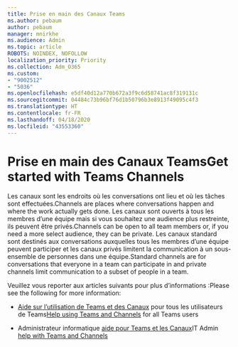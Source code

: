 ```yaml
---
title: Prise en main des Canaux Teams
ms.author: pebaum
author: pebaum
manager: mnirkhe
ms.audience: Admin
ms.topic: article
ROBOTS: NOINDEX, NOFOLLOW
localization_priority: Priority
ms.collection: Adm_O365
ms.custom:
- "9002512"
- "5036"
ms.openlocfilehash: e5df40d12a770b672a3f9c6d58741ac8f319131c
ms.sourcegitcommit: 04484c73b96bf76d1b50796b3e8913f49095c4f3
ms.translationtype: HT
ms.contentlocale: fr-FR
ms.lasthandoff: 04/18/2020
ms.locfileid: "43553360"
---
```

# <a name="get-started-with-teams-channels"></a><span data-ttu-id="e9b42-102">Prise en main des Canaux Teams</span><span class="sxs-lookup"><span data-stu-id="e9b42-102">Get started with Teams Channels</span></span>

<span data-ttu-id="e9b42-103">Les canaux sont les endroits où les conversations ont lieu et où les tâches sont effectuées.</span><span class="sxs-lookup"><span data-stu-id="e9b42-103">Channels are places where conversations happen and where the work actually gets done.</span></span> <span data-ttu-id="e9b42-104">Les canaux sont ouverts à tous les membres d’une équipe mais si vous souhaitez une audience plus restreinte, ils peuvent être privés.</span><span class="sxs-lookup"><span data-stu-id="e9b42-104">Channels can be open to all team members or, if you need a more select audience, they can be private.</span></span> <span data-ttu-id="e9b42-105">Les canaux standard sont destinés aux conversations auxquelles tous les membres d’une équipe peuvent participer et les canaux privés limitent la communication à un sous-ensemble de personnes dans une équipe.</span><span class="sxs-lookup"><span data-stu-id="e9b42-105">Standard channels are for conversations that everyone in a team can participate in and private channels limit communication to a subset of people in a team.</span></span>

<span data-ttu-id="e9b42-106">Veuillez vous reporter aux articles suivants pour plus d’informations :</span><span class="sxs-lookup"><span data-stu-id="e9b42-106">Please see the following for more information:</span></span>

- <span data-ttu-id="e9b42-107">[Aide sur l’utilisation de Teams et des Canaux](https://support.office.com/article/teams-and-channels-df38ae23-8f85-46d3-b071-cb11b9de5499) pour tous les utilisateurs de Teams</span><span class="sxs-lookup"><span data-stu-id="e9b42-107">[Help using Teams and Channels](https://support.office.com/article/teams-and-channels-df38ae23-8f85-46d3-b071-cb11b9de5499) for all Teams users</span></span>

- <span data-ttu-id="e9b42-108">Administrateur informatique [aide pour Teams et les Canaux](https://docs.microsoft.com/microsoftteams/teams-channels-overview)</span><span class="sxs-lookup"><span data-stu-id="e9b42-108">IT Admin [help with Teams and Channels](https://docs.microsoft.com/microsoftteams/teams-channels-overview)</span></span> 
